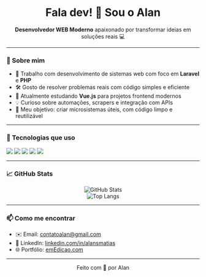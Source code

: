 <h1 align="center">Fala dev! 👋 Sou o Alan</h1>

<p align="center">
  <b>Desenvolvedor WEB Moderno</b> apaixonado por transformar ideias em soluções reais 💻
</p>

---

### 🚀 Sobre mim

- 💼 Trabalho com desenvolvimento de sistemas web com foco em **Laravel** e **PHP**
- 🛠️ Gosto de resolver problemas reais com código simples e eficiente
- 🌱 Atualmente estudando **Vue.js** para projetos frontend modernos
- 💡 Curioso sobre automações, scrapers e integração com APIs
- 🎯 Meu objetivo: criar microsistemas úteis, com código limpo e reutilizável

---

### 🧰 Tecnologias que uso

<p>
  <img src="https://img.shields.io/badge/PHP-8.x-777BB4?style=for-the-badge&logo=php&logoColor=white"/>
  <img src="https://img.shields.io/badge/Laravel-10.x-FF2D20?style=for-the-badge&logo=laravel&logoColor=white"/>
  <img src="https://img.shields.io/badge/MySQL-005C84?style=for-the-badge&logo=mysql&logoColor=white"/>
  <img src="https://img.shields.io/badge/Vue.js-35495E?style=for-the-badge&logo=vue.js&logoColor=4FC08D"/>
  <img src="https://img.shields.io/badge/Bootstrap-563D7C?style=for-the-badge&logo=bootstrap&logoColor=white"/>
</p>

---

### 📈 GitHub Stats

<p align="center">
  <img src="https://github-readme-stats.vercel.app/api?username=Alansmatias&show_icons=true&theme=radical" alt="GitHub Stats" />
  <br/>
  <img src="https://github-readme-stats.vercel.app/api/top-langs/?username=Alansmatias&layout=compact&theme=radical" alt="Top Langs" />
</p>

---

### 📫 Como me encontrar

- ✉️ Email: contatoalan@gmail.com
- 💼 LinkedIn: [linkedin.com/in/alansmatias](https://linkedin.com/in/alansmatias)
- 🌐 Portfólio: [emEdicao.com](https://emEdicao.com)

---

<p align="center">
  Feito com 💙 por Alan
</p>
